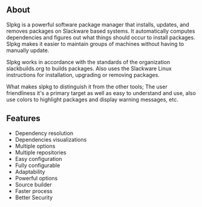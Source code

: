 About
-----

Slpkg is a powerful software package manager that installs, updates, and removes packages on 
Slackware based systems. It automatically computes dependencies and figures out what things 
should occur to install packages. Slpkg makes it easier to maintain groups of machines without 
having to manually update.

Slpkg works in accordance with the standards of the organization slackbuilds.org 
to builds packages. Also uses the Slackware Linux instructions for installation,
upgrading or removing packages. 

What makes slpkg to distinguish it from the other tools; The user friendliness it's a primary 
target as well as easy to understand and use, also use colors to highlight packages and 
display warning messages, etc.


Features
--------

- Dependency resolution
- Dependencies visualizations
- Multiple options
- Multiple repositories
- Easy configuration
- Fully configurable
- Adaptability
- Powerful options
- Source builder
- Faster process
- Better Security
